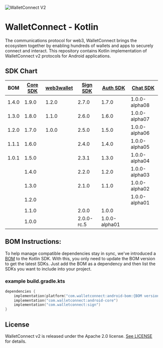![WalletConnect V2](/docs/walletconnect-banner.svg)

# **WalletConnect - Kotlin**

The communications protocol for web3, WalletConnect brings the ecosystem together by enabling hundreds of wallets and apps to securely connect and interact. This repository contains Kotlin implementation of
WalletConnect v2 protocols for Android applications.

####
## SDK Chart

| BOM   | [Core SDK](androidCore) | [web3wallet](web3/wallet) | [Sign SDK](sign) | [Auth SDK](auth) | [Chat SDK](chat) |
|-------|-------------------------|---------------------------|------------------|------------------|------------------|
| 1.4.0 | 1.9.0                   | 1.2.0                     | 2.7.0            | 1.7.0            | 1.0.0-alpha08    |
| 1.3.0 | 1.8.0                   | 1.1.0                     | 2.6.0            | 1.6.0            | 1.0.0-alpha07    |
| 1.2.0 | 1.7.0                   | 1.0.0                     | 2.5.0            | 1.5.0            | 1.0.0-alpha06    |
| 1.1.1 | 1.6.0                   |                           | 2.4.0            | 1.4.0            | 1.0.0-alpha05    |
| 1.0.1 | 1.5.0                   |                           | 2.3.1            | 1.3.0            | 1.0.0-alpha04    |
|       | 1.4.0                   |                           | 2.2.0            | 1.2.0            | 1.0.0-alpha03    |
|       | 1.3.0                   |                           | 2.1.0            | 1.1.0            | 1.0.0-alpha02    |
|       | 1.2.0                   |                           |                  |                  | 1.0.0-alpha01    |
|       | 1.1.0                   |                           | 2.0.0            | 1.0.0            |                  |
|       | 1.0.0                   |                           | 2.0.0-rc.5       | 1.0.0-alpha01    |                  |


## BOM Instructions:
To help manage compatible dependencies stay in sync, we've introduced a [BOM](https://docs.gradle.org/current/userguide/platforms.html#sub:bom_import) to the Kotlin SDK. With this, you only need to update the BOM version to get the latest SDKs. Just add the BOM as a dependency and then list the SDKs you want to include into your project.    

### example build.gradle.kts
```kotlin
dependencies {
    implementation(platform("com.walletconnect:android-bom:{BOM version}"))
    implementation("com.walletconnect:android-core")
    implementation("com.walletconnect:sign")
}
```

## License
WalletConnect v2 is released under the Apache 2.0 license. [See LICENSE](/LICENSE) for details.
